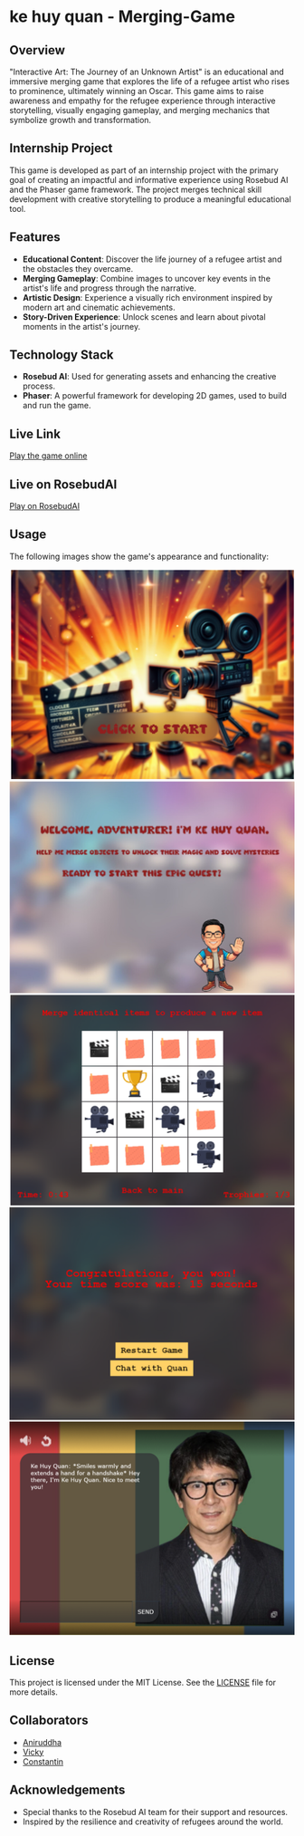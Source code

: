 # ke huy quan - Merging-Game

## Overview

"Interactive Art: The Journey of an Unknown Artist" is an educational and immersive merging game that explores the life of a refugee artist who rises to prominence, ultimately winning an Oscar. This game aims to raise awareness and empathy for the refugee experience through interactive storytelling, visually engaging gameplay, and merging mechanics that symbolize growth and transformation.

## Internship Project

This game is developed as part of an internship project with the primary goal of creating an impactful and informative experience using Rosebud AI and the Phaser game framework. The project merges technical skill development with creative storytelling to produce a meaningful educational tool.

## Features

- **Educational Content**: Discover the life journey of a refugee artist and the obstacles they overcame.
- **Merging Gameplay**: Combine images to uncover key events in the artist's life and progress through the narrative.
- **Artistic Design**: Experience a visually rich environment inspired by modern art and cinematic achievements.
- **Story-Driven Experience**: Unlock scenes and learn about pivotal moments in the artist's journey.

## Technology Stack

- **Rosebud AI**: Used for generating assets and enhancing the creative process.
- **Phaser**: A powerful framework for developing 2D games, used to build and run the game.

## Live Link

[Play the game online](https://costea47.github.io/collective-game/)

## Live on RosebudAI

[Play on RosebudAI](https://play.rosebud.ai/games/e8c92f4d-132a-42f6-a44d-7264d6cb96dd)

## Usage

The following images show the game's appearance and functionality:

![Application Screenshot](assets/images/screenshot.png)
![Application Screenshot](assets/images/screenshot2.png)
![Application Screenshot](assets/images/screenshot3.png)
![Application Screenshot](assets/images/screenshot4.png)
![Application Screenshot](assets/images/screenshot5.png)

## License

This project is licensed under the MIT License. See the [LICENSE](LICENSE) file for more details.

## Collaborators

- [Aniruddha](https://github.com/sridharaniruddha)
- [Vicky](https://github.com/Vickysug)
- [Constantin](https://github.com/Costea47)

## Acknowledgements

- Special thanks to the Rosebud AI team for their support and resources.
- Inspired by the resilience and creativity of refugees around the world.
